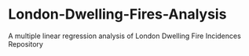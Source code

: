 # London-Dwelling-Fires-Analysis
A multiple linear regression analysis of London Dwelling Fire Incidences Repository
